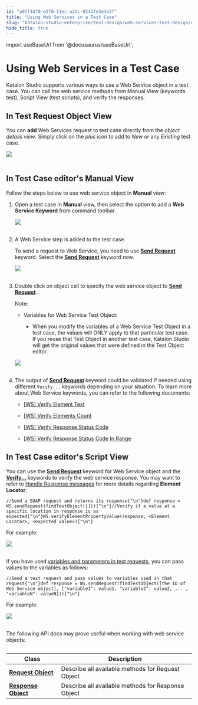 ```yaml
---
id: "a9ff44f0-e2f0-11ec-a2dc-0242fe3e4a3f"
title: "Using Web Services in a Test Case"
slug: "katalon-studio-enterprise/test-design/web-services-test-design/using-web-services-in-a-test-case"
hide_title: true
---
```

import useBaseUrl from '@docusaurus/useBaseUrl';

    

# <a id="id" class="anchor_top_offset"/><a id="ariaid-title1" class="anchor_top_offset"/>Using Web Services in a Test Case

    
      
<p xmlns="http://www.w3.org/1999/xhtml" className="p">Katalon Studio supports various ways to use a Web Service object   in a test case. You can call the web service methods from Manual   View (keywords test), Script View (test scripts), and verify the   responses.</p> 
    
  
    

## <a id="id_1" class="anchor_top_offset"/>In Test Request Object View

    
      
<p xmlns="http://www.w3.org/1999/xhtml" className="p">You can <strong className="ph b">add</strong> Web Services request to test case   directly from the <em className="ph i">object details view</em>. Simply click on the   <em className="ph i">plus</em> icon to add to <em className="ph i">New</em> or any <em className="ph i">Existing</em>   test case.</p> 
      
<p xmlns="http://www.w3.org/1999/xhtml" className="p">   <img className="image" src={useBaseUrl("https://github.com/katalon-studio/docs-images/raw/master/katalon-studio/docs/using-web-services-in-a-test-case-58/Screen-Shot-2018-09-20-at-5.06.42-PM.png")} /><br /><br /> </p> 
    
  

## <a id="id_2" class="anchor_top_offset"/>In Test Case editor's Manual View

<p xmlns="http://www.w3.org/1999/xhtml" className="p">Follow the steps below to use web service object   in <strong className="ph b">Manual</strong> view:</p> 
<ol xmlns="http://www.w3.org/1999/xhtml" className="ol"><li className="li">     <p className="p">Open a test case in <strong className="ph b">Manual</strong> view, then       select the option to add a <strong className="ph b">Web Service         Keyword</strong> from command toolbar.</p>     <p className="p">       <img className="image" src={useBaseUrl("https://github.com/katalon-studio/docs-images/raw/master/katalon-studio/docs/using-web-services-in-a-test-case-58/image2017-6-30-203A493A48.png")} /><br /><br />     </p>   </li><li className="li">     <p className="p">A Web Service step is added to the test case. </p>     <p className="p">       To send a request to Web Service, you need to use <strong className="ph b"><a className="xref" href="/docs/legacy/katalon-studio-enterprise/keywords/web-service-keywords/ws-send-request">Send           Request</a>       </strong>keyword. Select the <strong className="ph b"><a className="xref" href="/docs/legacy/katalon-studio-enterprise/keywords/web-service-keywords/ws-send-request">Send           Request</a>       </strong>keyword now.</p>     <p className="p">       <img className="image" src={useBaseUrl("https://github.com/katalon-studio/docs-images/raw/master/katalon-studio/docs/using-web-services-in-a-test-case-58/image2018-8-23-163A583A44.png")} /><br /><br />     </p>   </li><li className="li">     <p className="p">Double click on object cell to specify the web service object       to <strong className="ph b"><a className="xref" href="/docs/legacy/katalon-studio-enterprise/keywords/web-service-keywords/ws-send-request">Send           Request</a>       </strong>.</p>     <div className="note note note_note"><span className="note__title">Note:</span>        <ul className="ul"><li className="li"><div className="p">Variables for Web Service Test Object:<ul className="ul"><li className="li"><p className="p">When you modify the variables of a Web Service Test Object in a                   test case, the values will ONLY apply to that particular test case.                   If you reuse that Test Object in another test case, Katalon Studio                   will get the original values that were defined in the Test Object                   editor.</p></li></ul></div></li></ul>     </div>     <p className="p">       <img className="image" src={useBaseUrl("https://github.com/katalon-studio/docs-images/raw/master/katalon-studio/docs/using-web-services-in-a-test-case-58/image2018-8-23-163A353A40.png")} /><br /><br />     </p>   </li><li className="li">     <div className="p">The output of <strong className="ph b"><a className="xref" href="/docs/legacy/katalon-studio-enterprise/keywords/web-service-keywords/ws-send-request">Send           Request</a>       </strong>keyword could be validated if needed       using different <code className="ph codeph">Verify...</code>  keywords       depending on your situation. To learn more about Web Service keywords, you can refer to the following  documents: <ul className="ul"><li className="li"><p className="p"><a className="xref" href="/docs/legacy/katalon-studio-enterprise/keywords/web-service-keywords/ws-verify-element-text">[WS] Verify Element Text</a></p></li><li className="li"><p className="p"><a className="xref" href="/docs/legacy/katalon-studio-enterprise/keywords/web-service-keywords/ws-verify-elements-count">[WS] Verify Elements Count</a></p></li><li className="li"><p className="p"><a className="xref" href="/docs/legacy/katalon-studio-enterprise/keywords/web-service-keywords/ws-verify-response-status-code">[WS] Verify Response Status Code</a></p></li><li className="li"><p className="p"><a className="xref" href="/docs/legacy/katalon-studio-enterprise/keywords/web-service-keywords/ws-verify-response-status-code-in-range">[WS] Verify Response Status Code In Range</a></p></li></ul></div>   </li></ol> 

## <a id="id_3" class="anchor_top_offset"/>In Test Case editor's Script View

<p xmlns="http://www.w3.org/1999/xhtml" className="p">You can use the <strong className="ph b">     <a className="xref" href="/docs/legacy/katalon-studio-enterprise/keywords/web-service-keywords/ws-send-request">Send       Request</a>   </strong> keyword for Web Service object and   the <strong className="ph b">     <a className="xref" href="/docs/legacy/katalon-studio-enterprise/keywords/web-service-keywords/ws-verify-element-property-value">Verify...</a>   </strong> keywords   to verify the web service response. You may want to refer   to <a className="xref" href="/docs/legacy/katalon-studio-enterprise/test-design/web-services-test-design/handle-response-messages">Handle Response messages</a> for more details   regarding <strong className="ph b">Element Locator</strong>:</p> 
<pre xmlns="http://www.w3.org/1999/xhtml" className="pre codeblock"><code>//Send a SOAP request and returns its response{"\n"}def response = WS.sendRequest(findTestObject([])){"\n"}//Verify if a value at a specific location in response is as expected{"\n"}WS.verifyElementPropertyValue(response, &lt;Element Locator&gt;, &lt;expected value&gt;){"\n"}</code></pre> 
<p xmlns="http://www.w3.org/1999/xhtml" className="p">For example:</p> 
<p xmlns="http://www.w3.org/1999/xhtml" className="p">   <img className="image" src={useBaseUrl("https://github.com/katalon-studio/docs-images/raw/master/katalon-studio/docs/using-web-services-in-a-test-case-58/image2017-2-28-153A203A11.png")} /><br /><br /> </p> 
<p xmlns="http://www.w3.org/1999/xhtml" className="p">If you have used <a className="xref" href="/docs/legacy/katalon-studio-enterprise/test-design/web-services-test-design/parameterize-a-web-service-object#id_2">variables     and parameters in test requests</a>, you can pass values to the   variables as follows:</p> 
<pre xmlns="http://www.w3.org/1999/xhtml" className="pre codeblock"><code>//Send a test request and pass values to variables used in that request{"\n"}def response = WS.sendRequest(findTestObject([the ID of Web Service object], ["variable1": value1, "variable2": value2, ... , "variableN": valueN])){"\n"}</code></pre> 
<p xmlns="http://www.w3.org/1999/xhtml" className="p">For example:</p> 
<p xmlns="http://www.w3.org/1999/xhtml" className="p">   <img className="image" src={useBaseUrl("https://github.com/katalon-studio/docs-images/raw/master/katalon-studio/docs/using-web-services-in-a-test-case/parameterize-ws.png")} /><br /><br /> </p> 
<p xmlns="http://www.w3.org/1999/xhtml" className="p">The following API docs may prove useful when working with web   service objects:</p> 
<table xmlns="http://www.w3.org/1999/xhtml" className="table"><caption /><thead className="thead"><tr className><th className="entry anchor_top_offset" id="id_3__entry__1">Class</th><th className="entry anchor_top_offset" id="id_3__entry__2">Description</th></tr></thead><tbody className="tbody"><tr className><td className="entry" headers="id_3__entry__1 id_3__entry__2 ">         <strong className="ph b">           <a className="xref j-external-link" href="http://api-docs.katalon.com/studio/v4.6.0.2/api/com/kms/katalon/core/testobject/RequestObject.html" target="_blank">Request             Object</a>         </strong>       </td><td className="entry" headers="id_3__entry__1 id_3__entry__2 ">Describe all available methods for Request Object</td></tr><tr className><td className="entry" headers="id_3__entry__1 id_3__entry__2 ">         <strong className="ph b">           <a className="xref j-external-link" href="http://api-docs.katalon.com/studio/v4.6.0.2/api/com/kms/katalon/core/testobject/ResponseObject.html" target="_blank">Response             Object</a>         </strong>       </td><td className="entry" headers="id_3__entry__1 id_3__entry__2 ">Describe all available methods for Response Object</td></tr></tbody></table> 
